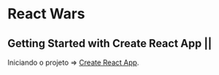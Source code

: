 
# React Wars 

## Getting Started with Create React App || 

Iniciando o projeto => [Create React App](https://github.com/facebook/create-react-app).




